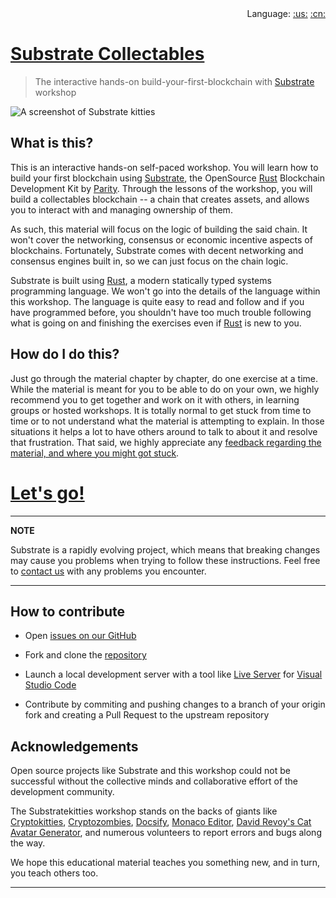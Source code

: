 <div align="right">
    Language:
    <a title="English" href="./README.md">:us:</a>
    <a title="Chinese" href="zh-CN/README.md">:cn:</a>
</div>

# [Substrate Collectables][main link]
> The interactive hands-on build-your-first-blockchain with [Substrate][] workshop

![A screenshot of Substrate kitties](./media/substrate-collectables.png)

## What is this?

This is an interactive hands-on self-paced workshop. You will learn how to build your first blockchain using [Substrate][], the OpenSource [Rust][] Blockchain Development Kit by [Parity][]. Through the lessons of the workshop, you will build a collectables blockchain -- a chain that creates assets, and allows you to interact with and managing ownership of them.

As such, this material will focus on the logic of building the said chain. It won't cover the networking, consensus or economic incentive aspects of blockchains. Fortunately, Substrate comes with decent networking and consensus engines built in, so we can just focus on the chain logic.

Substrate is built using [Rust][], a modern statically typed systems programming language. We won't go into the details of the language within this workshop. The language is quite easy to read and follow and if you have programmed before, you shouldn't have too much trouble following what is going on and finishing the exercises even if [Rust][] is new to you.

## How do I do this?

Just go through the material chapter by chapter, do one exercise at a time. While the material is meant for you to be able to do on your own, we highly recommend you to get together and work on it with others, in learning groups or hosted workshops. It is totally normal to get stuck from time to time or to not understand what the material is attempting to explain. In those situations it helps a lot to have others around to talk to about it and resolve that frustration. That said, we highly appreciate any [feedback regarding the material, and where you might got stuck][feedback].

# [Let's go!](/0/introduction.md)

---
**NOTE**

Substrate is a rapidly evolving project, which means that breaking changes may cause you problems when trying to follow these instructions. Feel free to [contact us](https://substrate.readme.io/v1.0.0/docs/feedback) with any problems you encounter.

---

## How to contribute

* Open [issues on our GitHub](https://github.com/shawntabrizi/substrate-collectables-workshop/issues)

* Fork and clone the [repository](https://github.com/shawntabrizi/substrate-collectables-workshop)

* Launch a local development server with a tool like [Live Server](https://marketplace.visualstudio.com/items?itemName=ritwickdey.LiveServer) for [Visual Studio Code](https://code.visualstudio.com/)

* Contribute by commiting and pushing changes to a branch of your origin fork and creating a Pull Request to the upstream repository

## Acknowledgements

Open source projects like Substrate and this workshop could not be successful without the collective minds and collaborative effort of the development community.

The Substratekitties workshop stands on the backs of giants like [Cryptokitties](https://www.cryptokitties.co/), [Cryptozombies](https://cryptozombies.io/), [Docsify](https://docsify.js.org/), [Monaco Editor](https://microsoft.github.io/monaco-editor/), [David Revoy's Cat Avatar Generator](https://framagit.org/Deevad/cat-avatar-generator), and numerous volunteers to report errors and bugs along the way.

We hope this educational material teaches you something new, and in turn, you teach others too.

---

[main link]: https://shawntabrizi.github.io/substrate-collectables-workshop/
[feedback]: https://substrate.readme.io/v1.0.0/docs/feedback
[Substrate]: https://www.parity.io/substrate/
[Substrate docs]: https://substrate.readme.io/
[Parity]: https://www.parity.io/
[Rust]: https://www.rust-lang.org/
